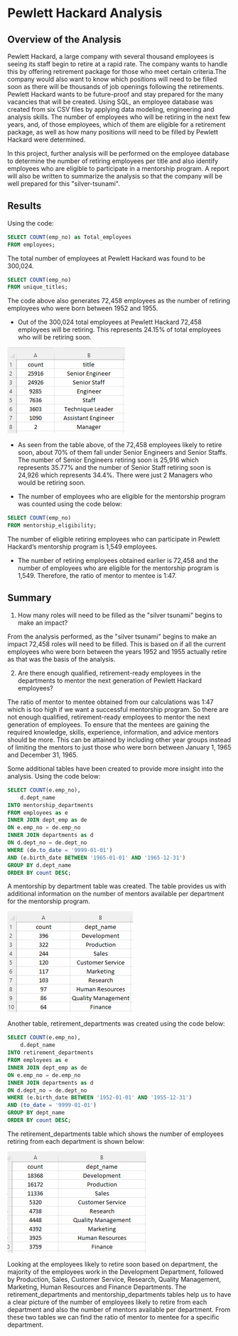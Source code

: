 # Pewlett Hackard Analysis
## Overview of the Analysis
Pewlett Hackard, a large company with several thousand employees is seeing its staff begin to retire at a rapid rate.  The company wants to handle this by offering retirement package for those who meet certain criteria.The company would also want to know which positions will need to be filled soon as there will be thousands of job openings following the retirements. Pewlett Hackard wants to be future-proof and stay prepared for the many vacancies that will be created. Using SQL, an employee database was created from six CSV files by applying data modeling, engineering and analysis skills. The number of employees who will be retiring in the next few years, and, of those employees, which of them are eligible for a retirement package, as well as how many positions will need to be filled by Pewlett Hackard were determined.

In this project, further analysis will be performed on the employee database to determine the number of retiring employees per title and also identify employees who are eligible to participate in a mentorship program. A report will also be written to summarize the analysis so that the company will be well prepared for this "silver-tsunami".

## Results 
Using the code: 
```SQL
SELECT COUNT(emp_no) as Total_employees
FROM employees;
```
The total number of employees at Pewlett Hackard was found to be 300,024. 

```SQL
SELECT COUNT(emp_no)
FROM unique_titles;
```
The code above also generates 72,458 employees as the number of retiring employees who were born between 1952 and 1955.

* Out of the 300,024 total employees at Pewlett Hackard 72,458 employees will be retiring. This represents 24.15% of total employees who will be retiring soon. 

![image3](https://github.com/GerlechJen/Pewlett-Hackard-Analysis/blob/main/IMAGES/retiring_titles.png)

* As seen from the table above, of the 72,458 employees likely to retire soon, about 70% of them fall under Senior Engineers and Senior Staffs. The number of Senior Engineers retiring soon is  25,916  which represents 35.77% and the number of Senior Staff retiring soon is 24,926 which represents 34.4%. There were just 2 Managers who would be retiring soon.

* The number of employees who are eligible for the mentorship program was counted using the code below:

```SQL
SELECT COUNT(emp_no)
FROM mentorship_eligibility;
```

  The number of eligible retiring employees who can participate in Pewlett Hackard’s mentorship program is 1,549 employees. 

* The number of retiring employees obtained earlier is 72,458 and the number of employees who are eligible for the mentorship program is 1,549. Therefore, the ratio of mentor to mentee is 1:47.
 
## Summary 

1. How many roles will need to be filled as the "silver tsunami" begins to make an impact?

From the analysis performed, as the "silver tsunami" begins to make an impact 72,458 roles will need to be filled. This is based on if all the current employees who were born between the years 1952 and 1955 actually retire as that was the basis of the analysis. 

2. Are there enough qualified, retirement-ready employees in the departments to mentor the next generation of Pewlett Hackard employees?

The ratio of mentor to mentee obtained from our calculations was 1:47 which is too high if we want a successful mentorship program. So there are not enough qualified, retirement-ready employees to mentor the next generation of employees. To ensure that the mentees are gaining the required knowledge, skills, experience, information, and advice mentors should be more. This can be attained by including other year groups instead of limiting the mentors to just those who were born between January 1, 1965 and December 31, 1965.

Some additional tables have been created to provide more insight into the analysis. Using the code below:

```SQL
SELECT COUNT(e.emp_no),
	d.dept_name
INTO mentorship_departments
FROM employees as e
INNER JOIN dept_emp as de
ON e.emp_no = de.emp_no
INNER JOIN departments as d
ON d.dept_no = de.dept_no
WHERE (de.to_date = '9999-01-01')
AND (e.birth_date BETWEEN '1965-01-01' AND '1965-12-31')
GROUP BY d.dept_name
ORDER BY count DESC;
```

A mentorship by department table was created. The table provides us with additional information on the number of mentors available per department for the mentorship program. 

![image1](https://github.com/GerlechJen/Pewlett-Hackard-Analysis/blob/main/IMAGES/mentorship_departments.png)

Another table, retirement_departments was created using the code below:

```SQL
SELECT COUNT(e.emp_no),
	d.dept_name
INTO retirement_departments
FROM employees as e
INNER JOIN dept_emp as de
ON e.emp_no = de.emp_no
INNER JOIN departments as d
ON d.dept_no = de.dept_no
WHERE (e.birth_date BETWEEN '1952-01-01' AND '1955-12-31')
AND (to_date = '9999-01-01')
GROUP BY dept_name
ORDER BY count DESC;
```
The retirement_departments table which shows the number of employees retiring from each department is shown below:

![image2](https://github.com/GerlechJen/Pewlett-Hackard-Analysis/blob/main/IMAGES/retirement_departments.png)

Looking at the employees likely to retire soon based on department, the majority of the employees work in the Development Department, followed by Production, Sales, Customer Service, Research, Quality Management, Marketing, Human Resources and Finance Departments.
The retirement_departments and mentorship_departments tables help us to have a clear picture of the number of employees likely to retire from each department and also the number of mentors available per department. From these two tables we can find the ratio of mentor to mentee for a specific department.
